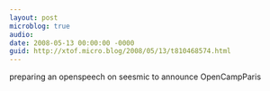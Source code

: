 ```yaml
---
layout: post
microblog: true
audio: 
date: 2008-05-13 00:00:00 -0000
guid: http://xtof.micro.blog/2008/05/13/t810468574.html
---
```

preparing an openspeech on seesmic to announce OpenCampParis
